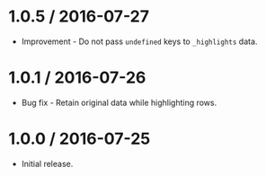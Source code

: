 1.0.5 / 2016-07-27
==================

  * Improvement - Do not pass `undefined` keys to `_highlights` data.

1.0.1 / 2016-07-26
==================

  * Bug fix - Retain original data while highlighting rows.

1.0.0 / 2016-07-25
==================

  * Initial release.
